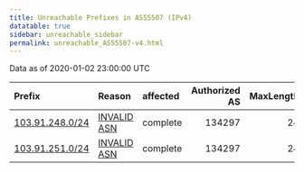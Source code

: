 ```yaml
---
title: Unreachable Prefixes in AS55507 (IPv4)
datatable: true
sidebar: unreachable_sidebar
permalink: unreachable_AS55507-v4.html
---
```


Data as of 2020-01-02 23:00:00 UTC


<div class="datatable-begin"></div>

| Prefix                                                   | Reason                                                                                                 | affected   |   Authorized AS |   MaxLength | Anchor                                       |   unreachable /24s |
|:---------------------------------------------------------|:-------------------------------------------------------------------------------------------------------|:-----------|----------------:|------------:|:---------------------------------------------|-------------------:|
| [103.91.248.0/24](https://stat.ripe.net/103.91.248.0/24) | [INVALID ASN](https://rpki-validator.ripe.net/announcement-preview?asn=AS55507&prefix=103.91.248.0/24) | complete   |          134297 |          24 | [APNIC](unreachable_APNIC_RPKI_Root-v4.html) |                  1 |
| [103.91.251.0/24](https://stat.ripe.net/103.91.251.0/24) | [INVALID ASN](https://rpki-validator.ripe.net/announcement-preview?asn=AS55507&prefix=103.91.251.0/24) | complete   |          134297 |          24 | [APNIC](unreachable_APNIC_RPKI_Root-v4.html) |                  1 |

<div class="datatable-end"></div>